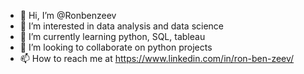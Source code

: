 - 👋 Hi, I’m @Ronbenzeev
- 👀 I’m interested in data analysis and data science
- 🌱 I’m currently learning python, SQL, tableau
- 💞️ I’m looking to collaborate on python projects
- 📫 How to reach me at https://www.linkedin.com/in/ron-ben-zeev/

